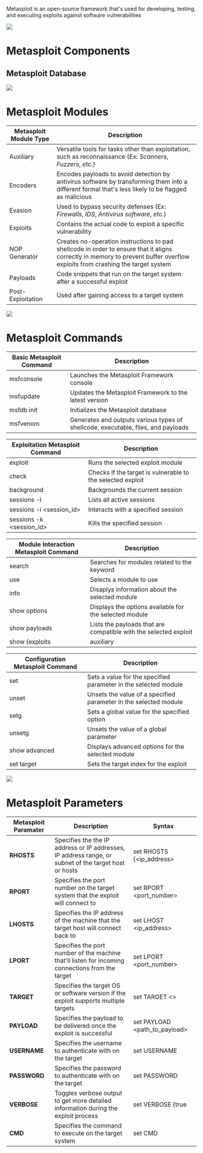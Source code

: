 Metasploit is an open-source framework that's used for developing, testing, and executing exploits against software vulnerabilities

![](https://github.com/JonmarCorpuz/SecondBrain/blob/main/Assets/Whitespace.png)

# Metasploit Components

## Metasploit Database

![](https://github.com/JonmarCorpuz/SecondBrain/blob/main/Assets/Whitespace.png)

# Metasploit Modules

| Metasploit Module Type | Description |
| --- | --- |
| Auxiliary | Versatile tools for tasks other than exploitation, such as reconnaissance (Ex: *Scanners*, *Fuzzers*, *etc.*) |
| Encoders | Encodes payloads to avoid detection by antivirus software by transforming them into a different formal that's less likely to be flagged as malicious |
| Evasion | Used to bypass security defenses (Ex: *Firewalls*, *IDS*, *Antivirus software*, *etc.*) |
| Exploits | Contains the actual code to exploit a specific vulnerability |
| NOP Generator | Creates no-operation instructions to pad shellcode in order to ensure that it aligns correctly in memory to prevent buffer overflow exploits from crashing the target system |
| Payloads | Code snippets that run on the target system after a successful exploit |
| Post-Exploitation | Used after gaining access to a target system |

![](https://github.com/JonmarCorpuz/SecondBrain/blob/main/Assets/Whitespace.png)

# Metasploit Commands

| Basic Metasploit Command | Description |
| --- | --- |
| msfconsole | Launches the Metasploit Framework console | 
| msfupdate | Updates the Metasploit Framework to the latest version |
| msfdb init | Initializes the Metasploit database |
| msfvenom | Generates and outputs various types of shellcode, executable, files, and payloads |

| Exploitation Metasploit Command | Description |
| --- | --- |
| exploit | Runs the selected exploit module |
| check | Checks if the target is vulnerable to the selected exploit |
| background | Backgrounds the current session | 
| sessions -l | Lists all active sessions |
| sessions -i <session_id> | Interacts with a specified session |
| sessions -k <session_id> | Kills the specified session |

| Module Interaction Metasploit Command | Description |
| --- | --- |
| search <keyword> | Searches for modules related to the keyword |
| use <module> | Selects a module to use |
| info | Disaplys information about the selected module |
| show options | Displays the options available for the selected module |
| show payloads | Lists the payloads that are compatible with the selected exploit |
| show {exploits|auxiliary|encoders|nops|post} | Lists all modules for the specified type |

| Configuration Metasploit Command | Description |
| --- | --- |
| set <parameter> <value> | Sets a value for the specified parameter in the selected module |
| unset <parameter> | Unsets the value of a specified parameter in the selected module |
| setg <parameter> <value> | Sets a global value for the specified option |
| unsetg <parameter> | Unsets the value of a global parameter |
| show advanced | Displays advanced options for the selected module |
| set target <index> | Sets the target index for the exploit |

![](https://github.com/JonmarCorpuz/SecondBrain/blob/main/Assets/Whitespace.png)

# Metasploit Parameters

| Metasploit Paramater  | Description | Syntax |
| --- | --- | --- |
| **RHOSTS** | Specifies the the IP address or IP addresses, IP address range, or subnet of the target host or hosts | set RHOSTS {<ip_address>|<ip_address_range>|<subnet>} |
| **RPORT**  | Specifies the port number on the target system that the exploit will connect to | set RPORT <port_number> |
| **LHOSTS** | Specifies the IP address of the machine that the target host will connect back to | set LHOST <ip_address> |
| **LPORT** | Specifies the port number of the machine that'll listen for incoming connections from the target | set LPORT <port_number> |
| **TARGET** | Specifies the target OS or software version if the exploit supports multiple targets | set TARGET <> |
| **PAYLOAD** | Specifies the payload to be delivered once the exploit is successful | set PAYLOAD <path_to_payload> |
| **USERNAME** | Specifies the username to authenticate with on the target | set USERNAME <username> |
| **PASSWORD** | Specifies the password to authenticate with on the target | set PASSWORD <password> |
| **VERBOSE** | Toggles verbose output to get more detailed information during the exploit process | set VERBOSE {true|false} |
| **CMD** | Specifies the command to execute on the target system | set CMD <command> |
